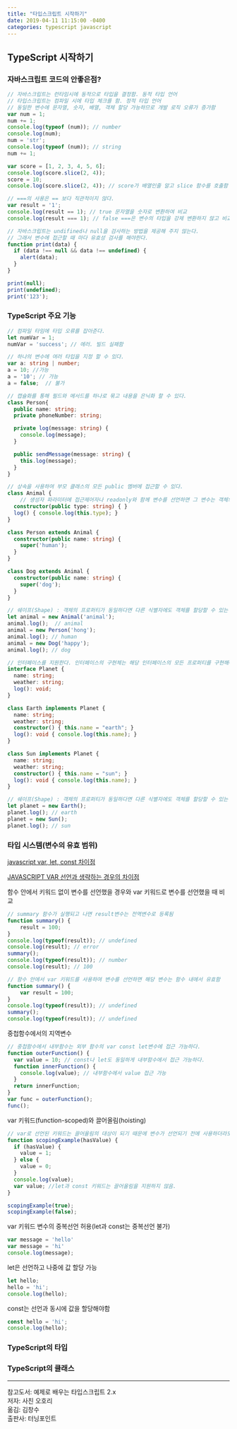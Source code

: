 ```yaml
---
title: "타입스크립트 시작하기"
date: 2019-04-11 11:15:00 -0400
categories: typescript javascript
---
```


## TypeScript 시작하기

### 자바스크립트 코드의 안좋은점?
```js
// 자바스크립트는 런타임시에 동적으로 타입을 결정함. 동적 타입 언어
// 타입스크립트는 컴파일 시에 타입 체크를 함. 정적 타입 언어
// 동일한 변수에 문자열, 숫자, 배열, 객체 할당 가능하므로 개발 로직 오류가 증가함
var num = 1;
num += 1;
console.log(typeof (num)); // number
console.log(num);
num = 'str';
console.log(typeof (num)); // string
num += 1;

var score = [1, 2, 3, 4, 5, 6];
console.log(score.slice(2, 4));
score = 10;
console.log(score.slice(2, 4)); // score가 배열인줄 알고 slice 함수를 호출함
```

```js
// ===의 사용은 == 보다 직관적이지 않다.
var result = '1';
console.log(result == 1); // true 문자열을 숫자로 변환하여 비교 
console.log(result === 1); // false ===은 변수의 타입을 강제 변환하지 않고 비교함

// 자바스크립트는 undifined나 null을 검사하는 방법을 제공해 주지 않는다.
// 그래서 변수에 접근할 때 마다 유효성 검사를 해야한다.
function print(data) {
  if (data !== null && data !== undefined) {
    alert(data);
  }
}

print(null);
print(undefined);
print('123');
```

### TypeScript 주요 기능
```ts
// 컴파일 타임에 타입 오류를 잡아준다.
let numVar = 1;
numVar = 'success'; // 에러. 빌드 실패함
```

```ts
// 하나의 변수에 여러 타입을 지정 할 수 있다.
var a: string | number;
a = 10; //가능
a = '10'; // 가능
a = false;  // 불가
```

```ts
// 캡슐화를 통해 필드와 메서드를 하나로 묶고 내용을 은닉화 할 수 있다.
class Person{
  public name: string;
  private phoneNumber: string;

  private log(message: string) {
    console.log(message);
  }

  public sendMessage(message: string) {
    this.log(message);
  }
}
```

```ts
// 상속을 사용하여 부모 클래스의 모든 public 멤버에 접근할 수 있다.
class Animal {
    // 생성자 파라미터에 접근제어자나 readonly와 함께 변수를 선언하면 그 변수는 객체의 프로퍼티로 초기화 된다.
  constructor(public type: string) { }
  log() { console.log(this.type); }
}

class Person extends Animal {
  constructor(public name: string) {
    super('human');
  }
}

class Dog extends Animal {
  constructor(public name: string) {
    super('dog');
  }
}

// 쉐이프(Shape) : 객체의 프로퍼티가 동일하다면 다른 식별자에도 객체를 할당할 수 있는 유연함을 제공
let animal = new Animal('animal');
animal.log();  // animal
animal = new Person('hong');
animal.log(); // human
animal = new Dog('happy');
animal.log(); // dog
```

```ts
// 인터페이스를 지원한다. 인터페이스의 구현체는 해당 인터페이스의 모든 프로퍼티를 구현해야한다.
interface Planet {
  name: string;
  weather: string;
  log(): void;
}

class Earth implements Planet {
  name: string;
  weather: string;
  constructor() { this.name = "earth"; }
  log(): void { console.log(this.name); }
} 

class Sun implements Planet {
  name: string;
  weather: string;
  constructor() { this.name = "sun"; }
  log(): void { console.log(this.name); }
}

// 쉐이프(Shape) : 객체의 프로퍼티가 동일하다면 다른 식별자에도 객체를 할당할 수 있는 유연함을 제공
let planet = new Earth();  
planet.log(); // earth
planet = new Sun();
planet.log(); // sun
```


### 타입 시스템(변수의 유효 범위)
[javascript var, let, const 차이점](https://gist.github.com/LeoHeo/7c2a2a6dbcf80becaaa1e61e90091e5d)

[JAVASCRIPT VAR 선언과 생략하는 경우의 차이점](http://www.freesens.com/x/?p=225)

함수 안에서 키워드 없이 변수를 선언했을 경우와 var 키워드로 변수를 선언했을 때 비교
```js
// summary 함수가 실행되고 나면 result변수는 전역변수로 등록됨
function summary() {
    result = 100;
}
console.log(typeof(result)); // undefined
console.log(result); // error
summary();
console.log(typeof(result)); // number
console.log(result); // 100

// 함수 안에서 var 키워드를 사용하여 변수를 선언하면 해당 변수는 함수 내에서 유효함
function summary() {
    var result = 100;
}
console.log(typeof(result)); // undefined
summary();
console.log(typeof(result)); // undefined
```

중첩함수에서의 지역변수
```js
// 중첩함수에서 내부함수는 외부 함수의 var const let변수에 접근 가능하다.
function outerFunction() {
  var value = 10; // const나 let도 동일하게 내부함수에서 접근 가능하다.
  function innerFunction() {
    console.log(value); // 내부함수에서 value 접근 가능
  }
  return innerFunction;
}
var func = outerFunction();
func();
```

var 키워드(function-scoped)와 끌어올림(hoisting)
```js
// var로 선언된 키워드는 끌어올림의 대상이 되기 때문에 변수가 선언되기 전에 사용하더라도 오류가 발생하지 않는다.
function scopingExample(hasValue) {
  if (hasValue) {
    value = 1;
  } else {
    value = 0;
  }
  console.log(value);
  var value; //let과 const 키워드는 끌어올림을 지원하지 않음.
}

scopingExample(true);
scopingExample(false);
```

var 키워드 변수의 중복선언 허용(let과 const는 중복선언 불가)
```js
var message = 'hello'
var message = 'hi'
console.log(message);
```

let은 선언하고 나중에 값 할당 가능
```js
let hello;
hello = 'hi';
console.log(hello);
```

const는 선언과 동시에 값을 할당해야함
```js
const hello = 'hi';
console.log(hello);
```

### TypeScript의 타입



### TypeScript의 클래스





***
참고도서: 예제로 배우는 타입스크립트 2.x  
저자: 사친 오호리  
옮김: 김창수  
출판사: 터닝포인트  
